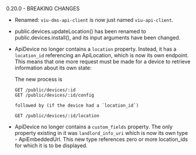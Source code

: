 0.20.0 - BREAKING CHANGES

  - Renamed: `viu-dms-api-client` is now just named `viu-api-client`.

  - public.devices.updateLocation() has been renamed to public.devices.install(),
    and its input arguments have been changed.

  - ApiDevice no longer contains a `location` property. Instead, it has a `location_id`
    referencing an ApiLocation, which is now its own endpoint. This means that one more
    request must be made for a device to retrieve information about its own state:

    The new process is

      ```
      GET /public/devices/:id
      GET /public/devices/:id/config
      ```

        followed by (if the device had a `location_id`)

      ```
      GET /public/devices/:id/location
      ```

  - ApiDevice no longer contains a `custom_fields` property. The only property existing
    in it was `landlord_info_uri` which is now its own type - ApiEmbeddedUrl. This new
    type references zero or more location_ids for which it is to be displayed.
